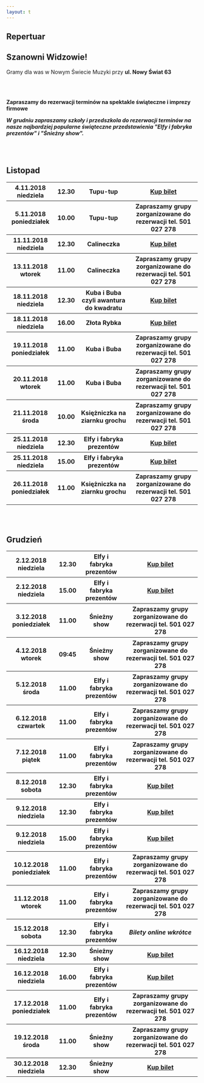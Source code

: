 ```yaml
---
layout: t
---
```


<link rel="stylesheet" href="https://unpkg.com/purecss@0.6.2/build/pure-min.css" integrity="sha384-UQiGfs9ICog+LwheBSRCt1o5cbyKIHbwjWscjemyBMT9YCUMZffs6UqUTd0hObXD" crossorigin="anonymous">

## Repertuar

## Szanowni Widzowie!

Gramy dla was w Nowym Świecie Muzyki przy <strong>ul. Nowy Świat 63</strong>

<br />
<br />

<b>Zapraszamy do rezerwacji terminów na spektakle świąteczne i imprezy firmowe</b>
<br />

<b><i>W grudniu zapraszamy szkoły i przedszkola do rezerwacji terminów na nasze najbardziej popularne świąteczne przedstawienia "Elfy i fabryka prezentów" i "Śnieżny show".</i></b>

<br /><br />

<!-- ## Zapraszamy na

## Wielki Bal Karnawałowych Rycerzy i Księżniczek

## już 11.02.2018

### Dzięki Wypożyczalni Kostiumów Maskarada dzieci bęgą mogły przebrać się za swoich ulubionych bohaterów wziąć udział w karnawałowej zabawie prowadzonej przez naszych aktorów

<br />
<br />
<ul class="photos">
    <a id="single_image" rel="1000" href='lay/img/bal_big.jpg'><img src="lay/img/bal_small.jpg"/></a>
</ul> -->

## Listopad

<table class="pure-table">
	<tr>
		<th>4.11.2018 niedziela</th>
		<th>12.30</th>
		<th>Tupu-tup</th>
		<th><a href="https://ewejsciowki.pl/embedded/rezerwacja/125643">Kup bilet</a></th>
	</tr>
	<tr>
		<th>5.11.2018 poniedziałek</th>
		<th>10.00</th>
		<th>Tupu-tup</th>
		<th>Zapraszamy grupy zorganizowane do rezerwacji tel. 501 027 278</th>
	</tr>
	<tr>
		<th>11.11.2018 niedziela</th>
		<th>12.30</th>
		<th>Calineczka</th>
		<th><a href="https://ewejsciowki.pl/embedded/rezerwacja/125644">Kup bilet</a></th>
	</tr>
	<tr>
		<th>13.11.2018 wtorek</th>
		<th>11.00</th>
		<th>Calineczka</th>
		<th>Zapraszamy grupy zorganizowane do rezerwacji tel. 501 027 278</th>
	</tr>
	<tr>
		<th>18.11.2018 niedziela</th>
		<th>12.30</th>
		<th>Kuba i Buba czyli awantura do kwadratu</th>
		<th><a href="https://ewejsciowki.pl/embedded/rezerwacja/125645">Kup bilet</a></th>
	</tr>
	<tr>
		<th>18.11.2018 niedziela</th>
		<th>16.00</th>
		<th>Złota Rybka</th>
		<th><a href="https://ewejsciowki.pl/embedded/rezerwacja/125646">Kup bilet</a></th>
	</tr>
	<tr>
		<th>19.11.2018 poniedziałek</th>
		<th>11.00</th>
		<th>Kuba i Buba</th>
		<th>Zapraszamy grupy zorganizowane do rezerwacji tel. 501 027 278</th>
	</tr>
	<tr>
		<th>20.11.2018 wtorek</th>
		<th>11.00</th>
		<th>Kuba i Buba</th>
		<th>Zapraszamy grupy zorganizowane do rezerwacji tel. 501 027 278</th>
	</tr>
	<tr>
		<th>21.11.2018 środa</th>
		<th>10.00</th>
		<th>Księżniczka na ziarnku grochu</th>
		<th>Zapraszamy grupy zorganizowane do rezerwacji tel. 501 027 278</th>
	</tr>
	<tr>
		<th>25.11.2018 niedziela</th>
		<th>12.30</th>
		<th>Elfy i fabryka prezentów</th>
		<th><a href="https://ewejsciowki.pl/embedded/rezerwacja/125647">Kup bilet</a></th>
	</tr>
	<tr>
		<th>25.11.2018 niedziela</th>
		<th>15.00</th>
		<th>Elfy i fabryka prezentów</th>
		<th><a href="https://ewejsciowki.pl/embedded/rezerwacja/128225">Kup bilet</a></th>
	</tr>
	<tr>
		<th>26.11.2018 poniedziałek</th>
		<th>11.00</th>
		<th>Księżniczka na ziarnku grochu</th>
		<th>Zapraszamy grupy zorganizowane do rezerwacji tel. 501 027 278</th>
	</tr>
</table>
<br /><br />

## Grudzień

<table class="pure-table">
	<tr>
		<th>2.12.2018 niedziela</th>
		<th>12.30</th>
		<th>Elfy i fabryka prezentów</th>
		<th><a href="https://ewejsciowki.pl/embedded/rezerwacja/127675">Kup bilet</a></th>
	</tr>
	<tr>
		<th>2.12.2018 niedziela</th>
		<th>15.00</th>
		<th>Elfy i fabryka prezentów</th>
		<th><a href="https://ewejsciowki.pl/embedded/rezerwacja/127676">Kup bilet</a></th>
	</tr>
	<tr>
		<th>3.12.2018 poniedziałek</th>
		<th>11.00</th>
		<th>Śnieżny show</th>
		<th>Zapraszamy grupy zorganizowane do rezerwacji tel. 501 027 278</th>
	</tr>
	<tr>
		<th>4.12.2018 wtorek</th>
		<th>09:45</th>
		<th>Śnieżny show</th>
		<th>Zapraszamy grupy zorganizowane do rezerwacji tel. 501 027 278</th>
	</tr>
	<tr>
		<th>5.12.2018 środa</th>
		<th>11.00</th>
		<th>Elfy i fabryka prezentów</th>
		<th>Zapraszamy grupy zorganizowane do rezerwacji tel. 501 027 278</th>
	</tr>
	<tr>
		<th>6.12.2018 czwartek</th>
		<th>11.00</th>
		<th>Elfy i fabryka prezentów</th>
		<th>Zapraszamy grupy zorganizowane do rezerwacji tel. 501 027 278</th>
	</tr>
	<tr>
		<th>7.12.2018 piątek</th>
		<th>11.00</th>
		<th>Elfy i fabryka prezentów</th>
		<th>Zapraszamy grupy zorganizowane do rezerwacji tel. 501 027 278</th>
	</tr>
	<tr>
		<th>8.12.2018 sobota</th>
		<th>12.30</th>
		<th>Elfy i fabryka prezentów</th>
		<th><a href="https://ewejsciowki.pl/embedded/rezerwacja/128223">Kup bilet</a></th>
	</tr>
	<tr>
		<th>9.12.2018 niedziela</th>
		<th>12.30</th>
		<th>Elfy i fabryka prezentów</th>
		<th><a href="https://ewejsciowki.pl/embedded/rezerwacja/127677">Kup bilet</a></th>
	</tr>
	<tr>
		<th>9.12.2018 niedziela</th>
		<th>15.00</th>
		<th>Elfy i fabryka prezentów</th>
		<th><a href="https://ewejsciowki.pl/embedded/rezerwacja/128352">Kup bilet</a></th>
	</tr>
	<tr>
		<th>10.12.2018 poniedziałek</th>
		<th>11.00</th>
		<th>Elfy i fabryka prezentów</th>
		<th>Zapraszamy grupy zorganizowane do rezerwacji tel. 501 027 278</th>
	</tr>
	<tr>
		<th>11.12.2018 wtorek</th>
		<th>11.00</th>
		<th>Elfy i fabryka prezentów</th>
		<th>Zapraszamy grupy zorganizowane do rezerwacji tel. 501 027 278</th>
	</tr>
	<tr>
		<th>15.12.2018 sobota</th>
		<th>12.30</th>
		<th>Elfy i fabryka prezentów</th>
		<th><i>Bilety online wkrótce</i></th>
	</tr>
	<tr>
		<th>16.12.2018 niedziela</th>
		<th>12.30</th>
		<th>Śnieżny show</th>
		<th><a href="https://ewejsciowki.pl/embedded/rezerwacja/127679">Kup bilet</a></th>
	</tr>
	<tr>
		<th>16.12.2018 niedziela</th>
		<th>16.00</th>
		<th>Elfy i fabryka prezentów</th>
		<th><a href="https://ewejsciowki.pl/embedded/rezerwacja/128224">Kup bilet</a></th>
	</tr>
	<tr>
		<th>17.12.2018 poniedziałek</th>
		<th>11.00</th>
		<th>Elfy i fabryka prezentów</th>
		<th>Zapraszamy grupy zorganizowane do rezerwacji tel. 501 027 278</th>
	</tr>
	<tr>
		<th>19.12.2018 środa</th>
		<th>11.00</th>
		<th>Śnieżny show</th>
		<th>Zapraszamy grupy zorganizowane do rezerwacji tel. 501 027 278</th>
	</tr>
	<tr>
		<th>30.12.2018 niedziela</th>
		<th>12.30</th>
		<th>Śnieżny show</th>
		<th><a href="https://ewejsciowki.pl/embedded/rezerwacja/127680">Kup bilet</a></th>
	</tr>
</table>
<br /><br />

<style>
.pure-table thead {
    background-color: rgba(143, 223, 255, 0.19) !important;
    color: #000;
    text-align: left;
    vertical-align: bottom;
}
</style>

<!-- 	<tr>
		<th><strike>10.06.2018 niedziela</strike></th>
		<th><strike>12.30</strike></th>
		<th><strike>Urodziny Turli-Taja</strike></th>
		<th>Spektatkl odwołany</th>
	</tr> -->
<!-- 	<tr>
		<th>24.06.2018 niedziela</th>
		<th>12.30</th>
		<th>Calineczka</th>
		<th><a href="https://ewejsciowki.pl/embedded/rezerwacja/107628">Kup bilet</a></th>
	</tr> -->
